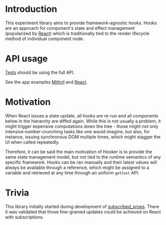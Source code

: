 # Introduction

This experiment library aims to provide framework-agnostic hooks. Hooks are an
approach for component's state and effect management (popularized by
[React](https://reactjs.org/docs/hooks-intro.html)) which is traditionally tied
to the render lifecycle method of individual component node.

# API usage

[Tests](https://github.com/resolritter/hooker/blob/master/src/hooks.spec.js)
should be using the full API.

See the app examples
[Mithril](https://github.com/resolritter/hooker/tree/master/examples/mithril) and
[React](https://github.com/resolritter/hooker/tree/master/examples/react).

# Motivation

When React issues a state update, all hooks are re-run and all components below
in the hierarchy are diffed again. While this is not usually a problem, it might
trigger expensive computations down the tree - those might not only intensive
number-crunching tasks like one would imagine, but also, for instance, issuing
synchronous DOM multiple times, which might stagger the UI when called
repeatedly.

Therefore, it can be said the main motivation of Hooker is to provide the same
state management model, but not tied to the runtime semantics of any specific
framework. Hooks can be ran manually and their latest values will always be
available through a reference, which might be assigned to a variable and
retrieved at any time through an uniform `get`/`set` API.

# Trivia

This library initially started during development of
[subscribed_props](https://github.com/resolritter/subscribed_props). There it
was validated that those fine-grained updates could be achieved on React with
subscriptions.
